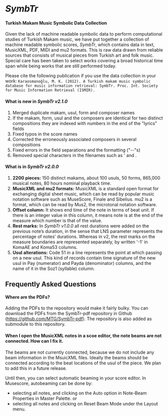 *SymbTr*
======
#### Turkish Makam Music Symbolic Data Collection

Given the lack of machine readable symbolic data to perform computational studies of Turkish Makam music, we have put together a collection of machine readable symbolic scores, *SymbTr*, which contains data in text, MusicXML, PDF, MIDI and mu2 formats. This is raw data drawn from reliable sources that consists of musical pieces from Turkish art and folk music. Special care has been taken to select works covering a broad historical time span while being works that are still performed today.

Please cite the following publication if you use the data collection in your work:
```Karaosmanoğlu, M. K. (2012). A Turkish makam music symbolic database for music information retrieval: SymbTr. Proc. Int. Society for Music Information Retrieval (ISMIR).```

#### What is new in *SymbTr v2.1.0*
1. Merged duplicate makam, usul, form and composer names
2. If the makam, form, usul and the composers are identical for two distinct compositions they are indexed with numbers in the end of the "lyrics" fields
3. Fixed typos in the score names
4. Corrected the erroneously associated composers in several compositions 
5. Fixed errors in the field separations and the formatting ("--"s)
6. Removed special characters in the filenames such as ' and .

#### What is in *SymbTr v2.0.0*
1. __2200 pieces:__ 150 distinct makams, about 100 usuls, 50 forms, 865,000 musical notes, 80 hours nominal playback time.
2. __MusicXML and mu2 formats:__ MusicXML is a standard open format for exchanging digital sheet music, which can be read by popular music notation software such as MuseScore, Finale and Sibelius. mu2 is a format, which can be read by Mus2, the microtonal notation software. 
3. __Offset column:__ It shows end time of the note in terms of beat unit. If there is an integer value in this column, it means note is at the end of the measure which number is that of the value.
4. __Rest marks:__ In *SymbTr v1.0.0* all rest durations were added on the previous note’s duration, in the sense that LNS parameter represents the percentage of notes’ durations. Whereas in v2, the rest marks on the measure boundaries are represented separately, by written '-1' in KomaAE and Koma53 columns.
5. __Usul alterations:__ Code 51 in a line represents the point at which passing on a new usul. This kind of records contain time signature of the new usul in Pay (numerator) and Payda (denominator) columns, and the name of it in the Soz1 (syllable) column.

Frequently Asked Questions
--------------

#### Where are the PDFs?

Adding the PDFs to the repository would make it fairly bulky. You can download the PDFs from the SymbTr-pdf repository in Github (https://github.com/MTG/SymbTr-pdf). The repository is also added as submodule to this repository.

#### When I open the MusicXML notes in a scoe editor, the note beams are not connected. How can I fix it.

The beams are not currently connected, because we do not include any beam information in the MsuicXML files. Ideally the beams should be connected according to the beat locations of the usul of the piece. We plan to add this in a future release.

Until then, you can select automatic beaming in your score editor. In Musescore, autobeaming can be done by:
- selecting all notes, and clicking on the Auto option in Note-Beam Properties in Master Palette.
or
- selecting all notes and clicking on Reset Beam Mode under the Layout menu.
